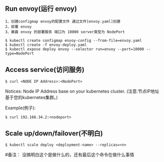 ## Run envoy(运行 envoy)

    1、创建configmap envoy的配置文件 通过文件[envoy.yaml]创建
    2、部署 envoy 
    3、暴露 envoy 的部署服务 端口为 10000 server类型为 NodePort
```shell
$ kubectl create configmap envoy-config --from-file=envoy.yaml
$ kubectl create -f envoy-deploy.yaml
$ kubectl expose deploy envoy --selector run=envoy --port=10000 --type=NodePort
```

## Access service(访问服务)

```shell
$ curl <NODE IP Address>:<NodePort>
```

Notices: Node IP Address base on your kubernetes cluster.
(注意:节点IP地址基于您的kubernetes集群。)

Example(例子):

```shell
$ curl 192.168.34.2:<nodeport>
```

## Scale up/down/failover(不明白)

```shell
$ kubectl scale deploy <deployment-name> --replicas=<n>
```
#备注：
    没搞明白这个是做什么的，还有最后这个命令在做什么事情
